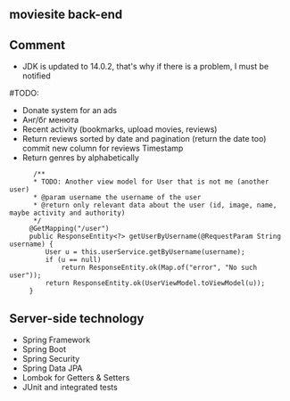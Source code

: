 ## moviesite back-end

## Comment 
* JDK is updated to 14.0.2, 
that's why if there is a problem, I must be notified

#TODO:
  * Donate system for an ads
  * Анг/бг менюта
  * Recent activity (bookmarks, upload movies, reviews)
  * Return reviews sorted by date and pagination (return the date too)
  commit new column for reviews Timestamp
  * Return genres by alphabetically
  ```
        /**
        * TODO: Another view model for User that is not me (another user)
        * @param username the username of the user
        * @return only relevant data about the user (id, image, name, maybe activity and authority)
        */
       @GetMapping("/user")
       public ResponseEntity<?> getUserByUsername(@RequestParam String username) {
           User u = this.userService.getByUsername(username);
           if (u == null)
               return ResponseEntity.ok(Map.of("error", "No such user"));
           return ResponseEntity.ok(UserViewModel.toViewModel(u));
       }
```

## Server-side technology
* Spring Framework
* Spring Boot
* Spring Security
* Spring Data JPA
* Lombok for Getters & Setters 
* JUnit and integrated tests
